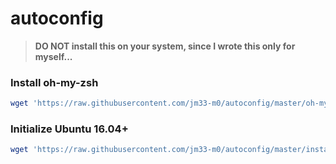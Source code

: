 # autoconfig

> **DO NOT install this on your system, since I wrote this only for myself...**

### Install oh-my-zsh

```bash
wget 'https://raw.githubusercontent.com/jm33-m0/autoconfig/master/oh-my-zsh.sh' -O - | bash
```

### Initialize Ubuntu 16.04+

```bash
wget 'https://raw.githubusercontent.com/jm33-m0/autoconfig/master/install.sh' -O - | bash
```
